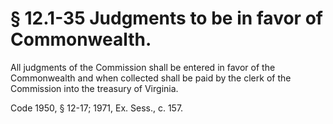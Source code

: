 # § 12.1-35 Judgments to be in favor of Commonwealth.

<p>All judgments of the Commission shall be entered in favor of the Commonwealth and when collected shall be paid by the clerk of the Commission into the treasury of Virginia.</p><p>Code 1950, § 12-17; 1971, Ex. Sess., c. 157.</p>